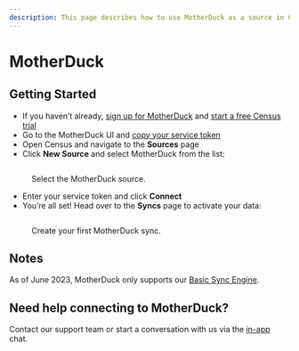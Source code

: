 ```yaml
---
description: This page describes how to use MotherDuck as a source in Census.
---
```


# MotherDuck

## Getting Started <a href="#getting-started" id="getting-started"></a>

* If you haven’t already, [sign up for MotherDuck](https://motherduck.com/) and [start a free Census trial](https://app.getcensus.com/)
* Go to the MotherDuck UI and [copy your service token](https://motherduck.com/docs/authenticating-to-motherduck#authentication-using-a-service-token)
* Open Census and navigate to the **Sources** page
* Click **New Source** and select MotherDuck from the list:

<figure><img src="../../.gitbook/assets/motherduck-1.png" alt=""><figcaption><p>Select the MotherDuck source.</p></figcaption></figure>

* Enter your service token and click **Connect**
* You’re all set! Head over to the **Syncs** page to activate your data:

<figure><img src="../../.gitbook/assets/motherduck-2.png" alt=""><figcaption><p>Create your first MotherDuck sync.</p></figcaption></figure>

## Notes <a href="#notes" id="notes"></a>

As of June 2023, MotherDuck only supports our [Basic Sync Engine](../overview.md#sync-engines).

## Need help connecting to MotherDuck?

Contact our support team or start a conversation with us via the [in-app](https://app.getcensus.com) chat.
